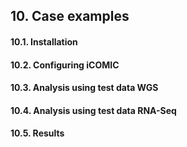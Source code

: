 ## 10. Case examples

#### 10.1. Installation

#### 10.2. Configuring iCOMIC

#### 10.3. Analysis using test data WGS

#### 10.4. Analysis using test data RNA-Seq

#### 10.5. Results
